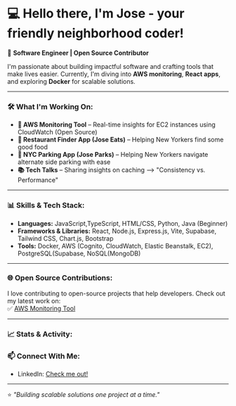 # 💻 Hello there, I'm Jose - your friendly neighborhood coder!

🚀 **Software Engineer | Open Source Contributor**

I'm passionate about building impactful software and crafting tools that make lives easier. Currently, I'm diving into **AWS monitoring**, **React apps**, and exploring **Docker** for scalable solutions.

---

### 🛠️ What I'm Working On:

- **🧰 AWS Monitoring Tool** – Real-time insights for EC2 instances using CloudWatch (Open Source)
- **🍟 Restaurant Finder App (Jose Eats)** – Helping New Yorkers find some good food
- **🚗 NYC Parking App (Jose Parks)** – Helping New Yorkers navigate alternate side parking with ease
- **📚 Tech Talks** – Sharing insights on caching --> "Consistency vs. Performance"

---

### 📊 Skills & Tech Stack:

- **Languages:** JavaScript,TypeScript, HTML/CSS, Python, Java (Beginner)
- **Frameworks & Libraries:** React, Node.js, Express.js, Vite, Supabase, Tailwind CSS, Chart.js, Bootstrap
- **Tools:** Docker, AWS (Cognito, CloudWatch, Elastic Beanstalk, EC2), PostgreSQL(Supabase, NoSQL(MongoDB)

---

### 🌐 Open Source Contributions:

I love contributing to open-source projects that help developers. Check out my latest work on:  
✅ [AWS Monitoring Tool](https://github.com/oslabs-beta/AWSome)

---

### 📈 Stats & Activity:

### 📫 Connect With Me:

- LinkedIn: [Check me out!](https://www.linkedin.com/in/jose-andrew/)

---

⭐️ _"Building scalable solutions one project at a time."_
